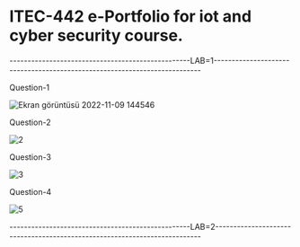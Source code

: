 # ITEC-442 e-Portfolio for iot and cyber security course.
--------------------------------------------------LAB=1--------------------------------------------------------------------------

Question-1

![Ekran görüntüsü 2022-11-09 144546](https://user-images.githubusercontent.com/96496988/200847019-9bf7fc4a-af80-493a-ac0d-f360fb228296.png)

Question-2

![2](https://user-images.githubusercontent.com/96496988/200847999-e4d6fd16-5a8f-41c5-bf3e-65212d755259.png)


Question-3

![3](https://user-images.githubusercontent.com/96496988/200848054-e599b197-1962-49ae-8b81-0c787ca0af69.png)

Question-4 

![5](https://user-images.githubusercontent.com/96496988/200848122-f45b3ef4-b895-4838-907e-28b9dcb99cd6.png)


--------------------------------------------------LAB=2--------------------------------------------------------------------------
